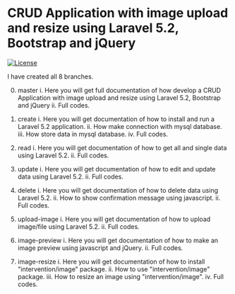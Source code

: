 # CRUD Application with image upload and resize using Laravel 5.2, Bootstrap and jQuery

[![License](https://poser.pugx.org/laravel/framework/license.svg)](https://packagist.org/packages/laravel/framework)

I have created all 8 branches.

0. master
   i. Here you will get full documentation of how develop a CRUD Application with image upload and resize using Laravel 5.2, Bootstrap and jQuery
   ii. Full codes.

1. create 
   i. Here you will get documentation of how to install and run a Laravel 5.2 application.
   ii. How make connection with mysql database.
   iii. How store data in mysql database.
   iv. Full codes.
   
2. read
   i. Here you will get documentation of how to get all and single data using Laravel 5.2.
   ii. Full codes.
 
3. update
   i. Here you will get documentation of how to edit and update data using Laravel 5.2.
   ii. Full codes.
   
4. delete
   i. Here you will get documentation of how to delete data using Laravel 5.2.
   ii. How to show confirmation message using javascript.
   ii. Full codes.
   
5. upload-image
   i. Here you will get documentation of how to upload image/file using Laravel 5.2.
   ii. Full codes.
   
6. image-preview
   i. Here you will get documentation of how to make an image preview using javascript and jQuery.
   ii. Full codes.
   
7. image-resize
   i. Here you will get documentation of how to install "intervention/image" package.
   ii. How to use "intervention/image" package.
   iii. How to resize an image using "intervention/image".
   iv. Full codes.